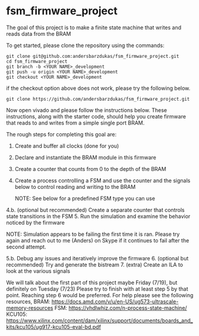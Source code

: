 # fsm_firmware_project

The goal of this project is to make a finite state machine that writes and reads data from the BRAM

To get started, please clone the repository using the commands:

```
git clone git@github.com:andersbarzdukas/fsm_firmware_project.git
cd fsm_firmware_project
git branch -b <YOUR NAME>_development
git push -u origin <YOUR NAME>_development
git checkout <YOUR NAME>_development
```
if the checkout option above does not work, please try the following below.

```
git clone https://github.com/andersbarzdukas/fsm_firmware_project.git
```


Now open vivado and please follow the instructions below. These instructions, along with the starter code, should help you create firmware that reads to and writes from a simple single port BRAM.

The rough steps for completing this goal are:
1. Create and buffer all clocks (done for you)
2. Declare and instantiate the BRAM module in this firmware
3. Create a counter that counts from 0 to the depth of the BRAM
4. Create a process controlling a FSM and use the counter and the signals below to control reading and writing to the BRAM
   
   NOTE: See below for a predefined FSM type you can use

4.b. (optional but recommended) Create a separate counter that controls state transitions in the FSM
5. Run the simulation and examine the behavior noticed by the firmware
   
   NOTE: Simulation appears to be failing the first time it is ran. Please try again and reach out to me (Anders) on Skype if it continues to fail after the second attempt.

5.b. Debug any issues and iteratively improve the firmware
6. (optional but recommended) Try and generate the bistream
7. (extra) Create an ILA to look at the various signals

We will talk about the first part of this project maybe Friday (7/19), but definitely on Tuesday (7/23)
Please try to finish with at least step 5 by that point. Reaching step 6 would be preferred.
For help please see the following resources,
BRAM: https://docs.amd.com/v/u/en-US/ug573-ultrascale-memory-resources
FSM:  https://vhdlwhiz.com/n-process-state-machine/
KCU105: https://www.xilinx.com/content/dam/xilinx/support/documents/boards_and_kits/kcu105/ug917-kcu105-eval-bd.pdf

